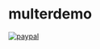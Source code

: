 # multerdemo

[![paypal](https://www.paypalobjects.com/en_US/i/btn/btn_donateCC_LG.gif)](https://www.paypal.me/HarishMahajan)
